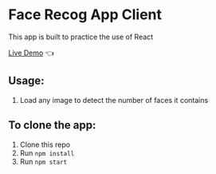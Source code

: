 # Face Recog App Client

This app is built to practice the use of React

[Live Demo](https://terencechew.github.io/face-recog-app-client/) :point_left:

## Usage:

1. Load any image to detect the number of faces it contains

## To clone the app:

1. Clone this repo
2. Run `npm install`
3. Run `npm start`

